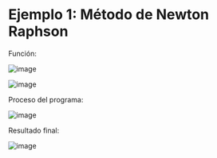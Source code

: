 # Ejemplo 1: Método de Newton Raphson

Función:

![image](https://github.com/22030130/Numerical-Methods-/assets/147437999/8a86fc75-294e-4d34-8c34-cb80a1665b45)

![image](https://github.com/22030130/Numerical-Methods-/assets/147437999/e8367ab6-3b42-4dfe-8a72-205c467ee2db)

Proceso del programa:

![image](https://github.com/22030130/Numerical-Methods-/assets/147437999/168b08af-037e-4ce0-bba4-ef5937c00ae2)

Resultado final:

![image](https://github.com/22030130/Numerical-Methods-/assets/147437999/180a1d33-f8a6-458e-ad2e-9bc4ad396757)


